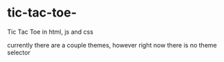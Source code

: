 # tic-tac-toe-

Tic Tac Toe in html, js and css

currently there are a couple themes, however right now there is no theme selector

